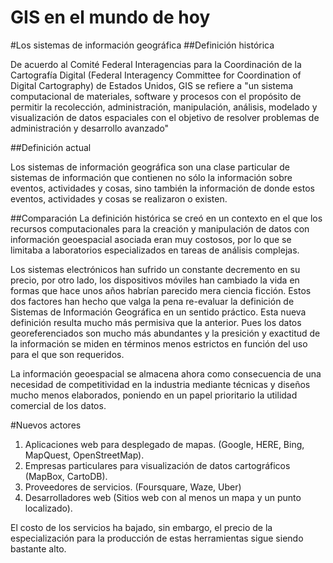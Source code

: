 GIS en el mundo de hoy
===
#Los sistemas de información geográfica
##Definición histórica

De acuerdo al Comité Federal Interagencias para la Coordinación de la Cartografía Digital (Federal Interagency Committee for Coordination of Digital Cartography) de Estados Unidos, GIS se refiere a "un sistema computacional de materiales, software y procesos con el propósito de permitir la recolección, administración, manipulación, análisis, modelado y visualización de datos espaciales con el objetivo de resolver problemas de administración y desarrollo avanzado"

##Definición actual

Los sistemas de información geográfica son una clase particular de sistemas de información que contienen no sólo la información sobre eventos, actividades y cosas, sino también la información de donde estos eventos, actividades y cosas se realizaron o existen.

##Comparación
La definición histórica se creó en un contexto en el que los recursos computacionales para la creación y manipulación de datos con información geoespacial asociada eran muy costosos, por lo que se limitaba a laboratorios especializados en tareas de análisis complejas.

Los sistemas electrónicos han sufrido un constante decremento en su precio, por otro lado, los dispositivos móviles han cambiado la vida en formas que hace unos años habrían parecido mera ciencia ficción. Estos dos factores han hecho que valga la pena re-evaluar la definición de Sistemas de Información Geográfica en un sentido práctico. Esta nueva definición resulta mucho más permisiva que la anterior. Pues los datos georeferenciados son mucho más abundantes y la presición y exactitud de la información se miden en términos menos estrictos en función del uso para el que son requeridos.

La información geoespacial se almacena ahora como consecuencia de una necesidad de competitividad en la industria mediante técnicas y diseños mucho menos elaborados, poniendo en un papel prioritario la utilidad comercial  de los datos.

#Nuevos actores

1. Aplicaciones web para desplegado de mapas. (Google, HERE, Bing, MapQuest, OpenStreetMap).
2. Empresas particulares para visualización de datos cartográficos (MapBox, CartoDB).
3. Proveedores de servicios. (Foursquare, Waze, Uber)
4. Desarrolladores web (Sitios web con al menos un mapa y un punto localizado).

El costo de los servicios ha bajado, sin embargo, el precio de la especialización para la producción de estas herramientas sigue siendo bastante alto.

